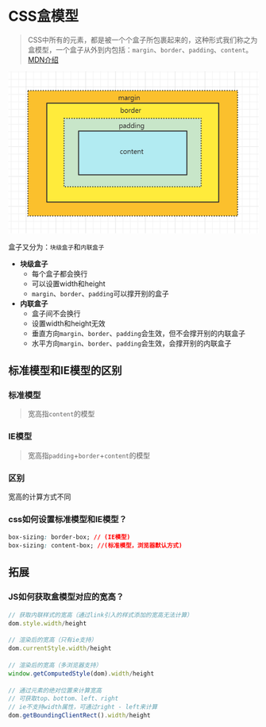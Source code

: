 # CSS盒模型
> CSS中所有的元素，都是被一个个盒子所包裹起来的，这种形式我们称之为盒模型，一个盒子从外到内包括：`margin`、`border`、`padding`、`content`。
> [MDN介绍](https://developer.mozilla.org/zh-CN/docs/Learn/CSS/Building_blocks/The_box_model)

![盒模型图示](./../assets/imgs/CSS/盒模型.png)

盒子又分为：`块级盒子`和`内联盒子`  
+ **块级盒子**
  + 每个盒子都会换行
  + 可以设置width和height
  + `margin`、`border`、`padding`可以撑开别的盒子
+ **内联盒子**
  + 盒子间不会换行
  + 设置width和height无效
  + 垂直方向`margin`、`border`、`padding`会生效，但不会撑开别的内联盒子
  + 水平方向`margin`、`border`、`padding`会生效，会撑开别的内联盒子

## 标准模型和IE模型的区别
### 标准模型
> 宽高指`content`的模型

### IE模型
> 宽高指`padding`+`border`+`content`的模型

### 区别
宽高的计算方式不同

### css如何设置标准模型和IE模型？
```css
box-sizing: border-box; // (IE模型)
box-sizing: content-box; //(标准模型，浏览器默认方式)
```

## 拓展
### JS如何获取盒模型对应的宽高？
```javascript
// 获取内联样式的宽高（通过link引入的样式添加的宽高无法计算）
dom.style.width/height

// 渲染后的宽高（只有ie支持）
dom.currentStyle.width/height

// 渲染后的宽高（多浏览器支持）
window.getComputedStyle(dom).width/height

// 通过元素的绝对位置来计算宽高
// 可获取top、bottom、left、right
// ie不支持width属性，可通过right - left来计算
dom.getBoundingClientRect().width/height
```
    

